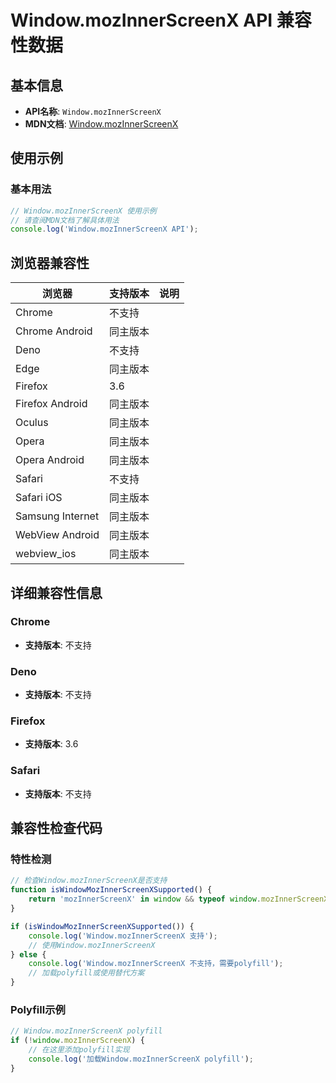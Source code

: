 # Window.mozInnerScreenX API 兼容性数据

## 基本信息

- **API名称**: `Window.mozInnerScreenX`
- **MDN文档**: [Window.mozInnerScreenX](https://developer.mozilla.org/docs/Web/API/Window/mozInnerScreenX)

## 使用示例

### 基本用法

```javascript
// Window.mozInnerScreenX 使用示例
// 请查阅MDN文档了解具体用法
console.log('Window.mozInnerScreenX API');
```

## 浏览器兼容性

| 浏览器 | 支持版本 | 说明 |
|--------|----------|------|
| Chrome | 不支持 |  |
| Chrome Android | 同主版本 |  |
| Deno | 不支持 |  |
| Edge | 同主版本 |  |
| Firefox | 3.6 |  |
| Firefox Android | 同主版本 |  |
| Oculus | 同主版本 |  |
| Opera | 同主版本 |  |
| Opera Android | 同主版本 |  |
| Safari | 不支持 |  |
| Safari iOS | 同主版本 |  |
| Samsung Internet | 同主版本 |  |
| WebView Android | 同主版本 |  |
| webview_ios | 同主版本 |  |

## 详细兼容性信息

### Chrome

- **支持版本**: 不支持

### Deno

- **支持版本**: 不支持

### Firefox

- **支持版本**: 3.6

### Safari

- **支持版本**: 不支持

## 兼容性检查代码

### 特性检测

```javascript
// 检查Window.mozInnerScreenX是否支持
function isWindowMozInnerScreenXSupported() {
    return 'mozInnerScreenX' in window && typeof window.mozInnerScreenX === 'function';
}

if (isWindowMozInnerScreenXSupported()) {
    console.log('Window.mozInnerScreenX 支持');
    // 使用Window.mozInnerScreenX
} else {
    console.log('Window.mozInnerScreenX 不支持，需要polyfill');
    // 加载polyfill或使用替代方案
}
```

### Polyfill示例

```javascript
// Window.mozInnerScreenX polyfill
if (!window.mozInnerScreenX) {
    // 在这里添加polyfill实现
    console.log('加载Window.mozInnerScreenX polyfill');
}
```

